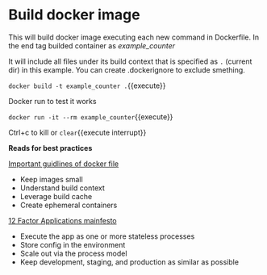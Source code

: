 # Build docker image

This will build docker image executing each new command in Dockerfile. In the end tag builded container as *example_counter*

It will include all files under its build context that is specified as `.` (current dir) in this example. You can create .dockerignore to exclude smething.

`docker build -t example_counter .`{{execute}}

Docker run to test it works

`docker run -it --rm example_counter`{{execute}}

Ctrl+c to kill or `clear`{{execute interrupt}}


**Reads for best practices**

[Important guidlines of docker file](https://docs.docker.com/develop/develop-images/dockerfile_best-practices/)
* Keep images small
* Understand build context
* Leverage build cache
* Create ephemeral containers

[12 Factor Applications mainfesto](https://12factor.net/)
* Execute the app as one or more stateless processes
* Store config in the environment
* Scale out via the process model
* Keep development, staging, and production as similar as possible